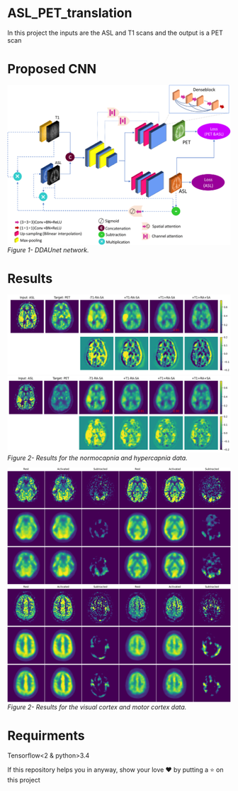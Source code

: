 # ASL_PET_translation


In this project the inputs are the ASL and T1 scans and the output is a PET scan

# Proposed CNN
<p>
    <img src="net.png" alt>
    <em>Figure 1- DDAUnet network.</em>
</p>


# Results

<p>
    <img src="hypercapnia1.png" alt>
    <img src="normocapnia1.png" alt>
    <em>Figure 2- Results for the normocapnia and hypercapnia data.</em>
</p>

<p>
    <img src="visual.png" alt>
    <img src="motor.png" alt>
    <em>Figure 2- Results for the visual cortex and motor cortex data.</em>
</p>

# Requirments
Tensorflow<2 & python>3.4

If this repository helps you in anyway, show your love :heart: by putting a :star: on this project 
